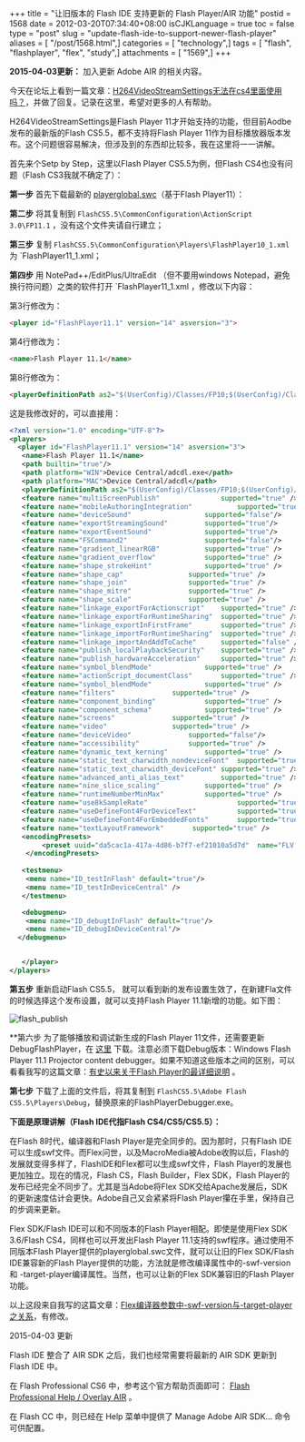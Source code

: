 +++
title = "让旧版本的 Flash IDE 支持更新的 Flash Player/AIR 功能"
postid = 1568
date = 2012-03-20T07:34:40+08:00
isCJKLanguage = true
toc = false
type = "post"
slug = "update-flash-ide-to-support-newer-flash-player"
aliases = [ "/post/1568.html",]
categories = [ "technology",]
tags = [ "flash", "flashplayer", "flex", "study",]
attachments = [ "1569",]
+++


**2015-04-03更新：** 加入更新 Adobe AIR 的相关内容。


今天在论坛上看到一篇文章：[H264VideoStreamSettings无法在cs4里面使用吗？][1]，并做了回复。记录在这里，希望对更多的人有帮助。

H264VideoStreamSettings是Flash Player 11才开始支持的功能，但目前Aodbe发布的最新版的Flash CS5.5，都不支持将Flash Player 11作为目标播放器版本发布。这个问题很容易解决，但涉及到的东西却比较多，我在这里将一一讲解。

首先来个Setp by Step，这里以Flash Player CS5.5为例，但Flash CS4也没有问题（Flash CS3我就不确定了）：<!--more-->

**第一步** 首先下载最新的 [playerglobal.swc][2]（基于Flash Player11）：

**第二步** 将其复制到 `FlashCS5.5\CommonConfiguration\ActionScript 3.0\FP11.1` ，没有这个文件夹请自行建立；

**第三步** 复制 `FlashCS5.5\CommonConfiguration\Players\FlashPlayer10_1.xml` 为 `FlashPlayer11_1.xml；

**第四步** 用 NotePad++/EditPlus/UltraEdit （但不要用windows Notepad，避免换行符问题）之类的软件打开 `FlashPlayer11_1.xml ，修改以下内容：

第3行修改为：

```html
<player id="FlashPlayer11.1" version="14" asversion="3">
```

第4行修改为：

```html
<name>Flash Player 11.1</name>
```

第8行修改为：

```html
<playerDefinitionPath as2="$(UserConfig)/Classes/FP10;$(UserConfig)/Classes/FP9;$(UserConfig)/Classes/FP8;$(UserConfig)/Classes/FP7" as3="$(AppConfig)/ActionScript 3.0/FP11_1/playerglobal.swc" />
```

这是我修改好的，可以直接用：

```xml
<?xml version="1.0" encoding="UTF-8"?>
<players>
  <player id="FlashPlayer11.1" version="14" asversion="3">
   <name>Flash Player 11.1</name>
   <path builtin="true"/>
   <path platform="WIN">Device Central/adcdl.exe</path>
   <path platform="MAC">Device Central/adcdl</path>
   <playerDefinitionPath as2="$(UserConfig)/Classes/FP10;$(UserConfig)/Classes/FP9;$(UserConfig)/Classes/FP8;$(UserConfig)/Classes/FP7" as3="$(AppConfig)/ActionScript 3.0/FP11_1/playerglobal.swc" />
   <feature name="multiScreenPublish"               supported="true" />
   <feature name="mobileAuthoringIntegration"           supported="true" />
   <feature name="deviceSound"                  supported="false"/>
   <feature name="exportStreamingSound"         supported="true"/>
   <feature name="exportEventSound"             supported="true"/>
   <feature name="FSCommand2"                   supported="false"/>
   <feature name="gradient_linearRGB"           supported="true" />
   <feature name="gradient_overflow"            supported="true" />
   <feature name="shape_strokeHint"             supported="true" />
   <feature name="shape_cap"                supported="true" />
   <feature name="shape_join"               supported="true" />
   <feature name="shape_mitre"              supported="true" />
   <feature name="shape_scale"              supported="true" />
   <feature name="linkage_exportForActionscript"    supported="true" />
   <feature name="linkage_exportForRuntimeSharing"  supported="true" />
   <feature name="linkage_exportInFirstFrame"       supported="true" />
   <feature name="linkage_importForRuntimeSharing"  supported="true" />
   <feature name="linkage_importAndAddToCache"      supported="false" />
   <feature name="publish_localPlaybackSecurity"    supported="true" />
   <feature name="publish_hardwareAcceleration"     supported="true" />
   <feature name="symbol_blendMode"             supported="true" /> 
   <feature name="actionScript_documentClass"       supported="true" />
   <feature name="symbol_blendMode"             supported="true" />
   <feature name="filters"              supported="true" />
   <feature name="component_binding"            supported="true" />
   <feature name="component_schema"             supported="true" />
   <feature name="screens"              supported="true" />
   <feature name="video"                supported="true" />
   <feature name="deviceVideo"              supported="false"/>
   <feature name="accessibility"            supported="true" />
   <feature name="dynamic_text_kerning"         supported="true" />
   <feature name="static_text_charwidth_nondeviceFont"  supported="true" /> 
   <feature name="static_text_charwidth_deviceFont" supported="true" />
   <feature name="advanced_anti_alias_text"         supported="true" /> 
   <feature name="nine_slice_scaling"           supported="true" />
   <feature name="runtimeNumberMinMax"          supported="true" />
   <feature name="use8kSampleRate"                      supported="true" />
   <feature name="useDefineFont4ForDeviceText"          supported="true" />
   <feature name="useDefineFont4ForEmbeddedFonts"       supported="true" />
   <feature name="textLayoutFramework"       supported="true" />
   <encodingPresets>
        <preset uuid="da5cac1a-417a-4d86-b7f7-ef21010a5d7d"  name="FLV - Match Source Attributes (High Quality)" ext="flv" default="true"/>
    </encodingPresets>
   
   <testmenu> 
    <menu name="ID_testInFlash" default="true"/>
    <menu name="ID_testInDeviceCentral" />
   </testmenu>

   <debugmenu>
    <menu name="ID_debugtInFlash" default="true"/> 
    <menu name="ID_debugInDeviceCentral"/> 
  </debugmenu>


   </player>
</players>
```

**第五步** 重新启动Flash CS5.5， 就可以看到新的发布设置生效了，在新建Fla文件的时候选择这个发布设置，就可以支持Flash Player 11.1新增的功能。如下图：

![flash_publish][51]

**第六步 为了能够播放和调试新生成的Flash Player 11文件，还需要更新DebugFlashPlayer，在 [这里][3] 下载。注意必须下载Debug版本：Windows Flash Player 11.1 Projector content debugger。如果不知道这些版本之间的区别，可以看看我写的这篇文章：[有史以来关于Flash Player的最详细说明][4] 。

**第七步** 下载了上面的文件后，将其复制到 `FlashCS5.5\Adobe Flash CS5.5\Players\Debug`，替换原来的FlashPlayerDebugger.exe。

**下面是原理讲解（Flash IDE代指Flash CS4/CS5/CS5.5）：**

在Flash 8时代，编译器和Flash Player是完全同步的。因为那时，只有Flash IDE可以生成swf文件。而Flex问世，以及MacroMedia被Adobe收购以后，Flash的发展就变得多样了，FlashIDE和Flex都可以生成swf文件，Flash Player的发展也更加独立。现在的情况，Flash CS，Flash Builder，Flex SDK，Flash Player的发布已经完全不同步了。尤其是当Adobe将Flex SDK交给Apache发展后，SDK的更新速度估计会更快。Adobe自己又会紧紧将Flash Player攥在手里，保持自己的步调来更新。

Flex SDK/Flash IDE可以和不同版本的Flash Player相配。即使是使用Flex SDK 3.6/Flash CS4，同样也可以开发出Flash Player 11.1支持的swf程序。通过使用不同版本Flash Player提供的playerglobal.swc文件，就可以让旧的Flex SDK/Flash IDE兼容新的Flash Player提供的功能，方法就是修改编译属性中的-swf-version和 -target-player编译属性。当然，也可以让新的Flex SDK兼容旧的Flash Player功能。

以上这段来自我写的这篇文章：[Flex编译器参数中-swf-version与-target-player之关系][5]，有修改。


2015-04-03 更新

Flash IDE 整合了 AIR SDK 之后，我们也经常需要将最新的 AIR SDK 更新到 Flash IDE 中。

在 Flash Professional CS6 中，参考这个官方帮助页面即可： [Flash Professional Help / Overlay AIR][6] 。

在 Flash CC 中，则已经在 Help 菜单中提供了 Manage Adobe AIR SDK... 命令可供配置。

[1]: http://bbs.9ria.com/viewthread.php?tid=107792
[2]: http://fpdownload.macromedia.com/pub/flashplayer/updaters/11/playerglobal11_0.swc
[3]: http://www.adobe.com/support/flashplayer/downloads.html
[4]: https://blog.zengrong.net/post/1188.html
[5]: https://blog.zengrong.net/post/1486.html
[6]: https://helpx.adobe.com/x-productkb/multi/overlay-air-sdk-flash-professional1.html
[51]: /uploads/2012/03/flash_publish.png
